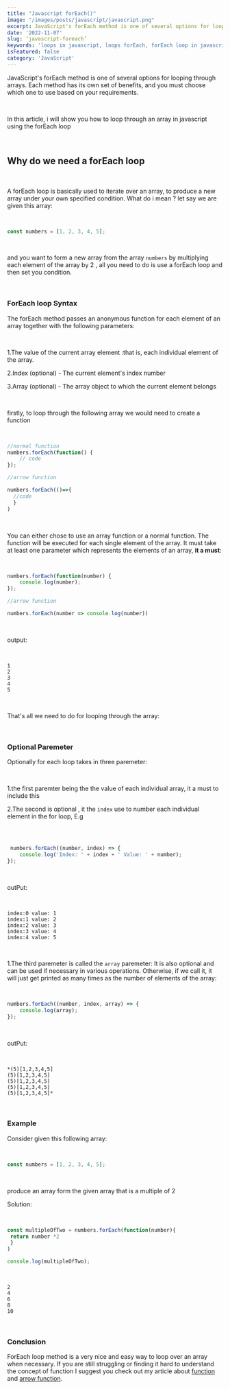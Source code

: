 ```yaml
---
title: "Javascript forEach()"
image: "/images/posts/javascript/javascript.png"
excerpt: JavaScript's forEach method is one of several options for looping through arrays. Each method has its own set of benefits, and you must choose which one to use based on your requirements
date: '2022-11-07'
slug: ‘javascript-foreach’
keywords: 'loops in javascript, loops forEach, forEach loop in javascript, forEach loop '
isFeatured: false
category: 'JavaScript'
---
```


JavaScript's forEach method is one of several options for looping through arrays. Each method has its own set of benefits, and you must choose which one to use based on your requirements.

&nbsp;

In this article, i will show you how to loop through an array in javascript using the forEach loop

&nbsp;

## Why do we need a forEach loop

&nbsp;

A forEach loop is basically used to iterate over an array, to produce a new array under your own specified condition. What do i mean ?  let say we are given this array:

&nbsp;

```jsx
const numbers = [1, 2, 3, 4, 5];
```

&nbsp;

and you want to form a new array from the array `numbers`  by multiplying each element of the  array by 2 , all you need to do is use a forEach loop and then set you condition.

&nbsp;

### ForEach loop Syntax

The forEach method passes an anonymous function for each element of an array together with the following parameters:

&nbsp;

1.The value of the current array element :that is, each individual element of the array.

2.Index (optional) - The current element's index number

3.Array (optional) - The array object to which the current element belongs

&nbsp;

firstly, to loop through the following array we would need to create a function 

&nbsp;

```jsx
//normal function
numbers.forEach(function() {
    // code
});

//arrow function

numbers.forEach(()=>{
  //code
  }
)
```

&nbsp;

You can either chose to use an array function or a normal function. The function will be executed for each single element of the array. It must take at least one parameter which represents the elements of an array, **it a must**:

&nbsp;

```jsx
numbers.forEach(function(number) {
    console.log(number);
});

//arrow function

numbers.forEach(number => console.log(number))
```

&nbsp;

output:

&nbsp;

```
1
2
3
4
5
```

&nbsp;

That's all we need to do for looping through the array:

&nbsp;

### Optional Paremeter

Optionally for each loop takes in three paremeter:

&nbsp;

1.the first paremter being the the value of each individual array, it a must to include this 

2.The second is optional , it the `index` use to number each individual element in the for loop, E.g

&nbsp;

```jsx

 numbers.forEach((number, index) => {
    console.log('Index: ' + index + ' Value: ' + number);
});
```

&nbsp;

 outPut:

&nbsp;

```
index:0 value: 1
index:1 value: 2
index:2 value: 3
index:3 value: 4
index:4 value: 5
```

&nbsp;

1.The third paremeter is called the `array`  paremeter: It is also optional and can be used if necessary in various operations. Otherwise, if we call it, it will just get printed as many times as the number of elements of the array:

&nbsp;

```jsx
numbers.forEach((number, index, array) => {
    console.log(array);
});
```

&nbsp;

outPut:

&nbsp;

```
*(5)[1,2,3,4,5]
(5)[1,2,3,4,5]
(5)[1,2,3,4,5]
(5)[1,2,3,4,5]
(5)[1,2,3,4,5]*
```

&nbsp;

### Example

Consider given this following array:

&nbsp;

```jsx
const numbers = [1, 2, 3, 4, 5];
```

&nbsp;

produce an array form the given array that is a multiple of 2

Solution: 

&nbsp;

```jsx
const multipleOfTwo = numbers.forEach(function(number){
 return number *2 
 }
)

console.log(multipleOfTwo);
```

&nbsp;

```
2
4
6
8
10
```

&nbsp;

### Conclusion

ForEach loop method is a very nice and easy way to loop over an array when necessary. If you are still struggling or finding it hard to understand the concept of function I suggest you check out my article about [function](https://www.kingscod/blog/javascript-function-and-function-expression) and [arrow function](http://www.kingscod/blog/javascript-arrow-function).